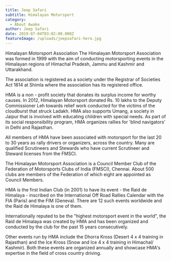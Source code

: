 ```yaml
---
title: Jeep Safari
subtitle: Himalayan Motorsport
category:
  - About Awake
author: Jeep Safari
date: 2019-07-04T03:02:00.000Z
featureImage: /uploads/jeepsafari-hero.jpg
---
```

Himalayan Motorsport Association
The Himalayan Motorsport Association was formed in 1999 with the aim of conducting motorsporting events in the Himalayan regions of Himachal Pradesh, Jammu and Kashmir and Uttarakhand.

The association is registered as a society under the Registrar of Societies Act 1814 at Shimla where the association has its registered office.

HMA is a non - profit society that donates its surplus income for worthy causes. In 2012, Himalayan Motorsport donated Rs. 10 lakhs to the Deputy Commissioner Leh towards relief work conducted for the victims of the cloudburst that struck Ladakh. HMA also supports Umang, a society in Jaipur that is involved with educating children with special needs. As part of its social responsibility program, HMA organizes rallies for 'blind navigators' in Delhi and Rajasthan.

All members of HMA have been associated with motorsport for the last 20 to 30 years as rally drivers or organizers, across the country. Many are qualified Scrutineers and Stewards who have current Scrutineer and Steward licenses from the FMSCI.

The Himalayan Motorsport Association is a Council Member Club of the Federation of Motorsports Clubs of India (FMSCI), Chennai. About 500 clubs are members of the Federation of which eight are appointed as Council Members.

HMA is the first Indian Club (in 2001) to have its event - the Raid de Himalaya - inscribed on the International Off Road Rallies Calendar with the FIA (Paris) and the FIM (Geneva). There are 12 such events worldwide and the Raid de Himalaya is one of them.

Internationally reputed to be the "highest motorsport event in the world", the Raid de Himalaya was created by HMA and has been organized and conducted by the club for the past 15 years consecutively.

Other events run by HMA include the Dhorra Kross (Desert 4 x 4 training in Rajasthan) and the Ice Kross (Snow and Ice 4 x 4 training in Himachal/ Kashmir). Both these events are organized annually and showcase HMA's expertise in the field of cross country driving.